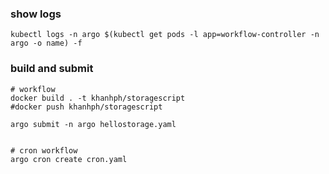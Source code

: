 ### show logs

```
kubectl logs -n argo $(kubectl get pods -l app=workflow-controller -n argo -o name) -f
```

### build and submit
```
# workflow
docker build . -t khanhph/storagescript
#docker push khanhph/storagescript

argo submit -n argo hellostorage.yaml


# cron workflow
argo cron create cron.yaml

```